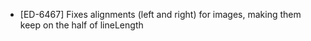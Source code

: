 - [ED-6467] Fixes alignments (left and right) for images, making them keep on the half of lineLength

